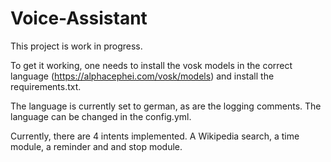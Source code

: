 # Voice-Assistant

This project is work in progress. 

To get it working, one needs to install the vosk models in the correct language (https://alphacephei.com/vosk/models) and install the requirements.txt.

The language is currently set to german, as are the logging comments. The language can be changed in the config.yml.

Currently, there are 4 intents implemented. A Wikipedia search, a time module, a reminder and and stop module.
